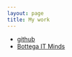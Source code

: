 ```yaml
---
layout: page
title: My work
---
```


- [github](https://github.com/mr0zek?tab=repositories)
- [Bottega IT Minds](https://bottega.com.pl/trener-szymon-szylhabel)